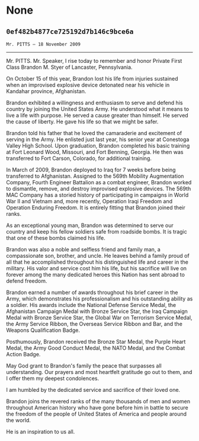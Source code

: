 # None
## `0ef482b4877ce725192d7b146c9bce6a`
`Mr. PITTS — 18 November 2009`

---


Mr. PITTS. Mr. Speaker, I rise today to remember and honor Private 
First Class Brandon M. Styer of Lancaster, Pennsylvania.

On October 15 of this year, Brandon lost his life from injuries 
sustained when an improvised explosive device detonated near his 
vehicle in Kandahar province, Afghanistan.

Brandon exhibited a willingness and enthusiasm to serve and defend 
his country by joining the United States Army. He understood what it 
means to live a life with purpose. He served a cause greater than 
himself. He served the cause of liberty. He gave his life so that we 
might be safer.

Brandon told his father that he loved the camaraderie and excitement 
of serving in the Army. He enlisted just last year, his senior year at 
Conestoga Valley High School. Upon graduation, Brandon completed his 
basic training at Fort Leonard Wood, Missouri, and Fort Benning, 
Georgia. He then was transferred to Fort Carson, Colorado, for 
additional training.

In March of 2009, Brandon deployed to Iraq for 7 weeks before being 
transferred to Afghanistan. Assigned to the 569th Mobility Augmentation 
Company, Fourth Engineer Battalion as a combat engineer, Brandon worked 
to dismantle, remove, and destroy improvised explosive devices. The 
569th MAC Company has a storied history of participating in campaigns 
in World War II and Vietnam and, more recently, Operation Iraqi Freedom 
and Operation Enduring Freedom. It is entirely fitting that Brandon 
joined their ranks.

As an exceptional young man, Brandon was determined to serve our 
country and keep his fellow soldiers safe from roadside bombs. It is 
tragic that one of these bombs claimed his life.

Brandon was also a noble and selfless friend and family man, a 
compassionate son, brother, and uncle. He leaves behind a family proud 
of all that he accomplished throughout his distinguished life and 
career in the military. His valor and service cost him his life, but 
his sacrifice will live on forever among the many dedicated heroes this 
Nation has sent abroad to defend freedom.

Brandon earned a number of awards throughout his brief career in the 
Army, which demonstrates his professionalism and his outstanding 
ability as a soldier. His awards include the National Defense Service 
Medal, the Afghanistan Campaign Medal with Bronze Service Star, the 
Iraq Campaign Medal with Bronze Service Star, the Global War on 
Terrorism Service Medal, the Army Service Ribbon, the Overseas Service 
Ribbon and Bar, and the Weapons Qualification Badge.

Posthumously, Brandon received the Bronze Star Medal, the Purple 
Heart Medal, the Army Good Conduct Medal, the NATO Medal, and the 
Combat Action Badge.

May God grant to Brandon's family the peace that surpasses all 
understanding. Our prayers and most heartfelt gratitude go out to them, 
and I offer them my deepest condolences.

I am humbled by the dedicated service and sacrifice of their loved 
one.

Brandon joins the revered ranks of the many thousands of men and 
women throughout American history who have gone before him in battle to 
secure the freedom of the people of United States of America and people 
around the world.

He is an inspiration to us all.
